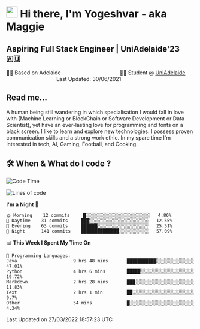 <h1><img src="https://emojis.slackmojis.com/emojis/images/1531849430/4246/blob-sunglasses.gif?1531849430" width="30"/> Hi there, I'm Yogeshvar - aka Maggie</h1>

## Aspiring Full Stack Engineer | UniAdelaide'23 🇦🇺  
🏂🏻  Based on Adelaide &nbsp;&nbsp;&nbsp;&nbsp;&nbsp;&nbsp;&nbsp;&nbsp;&nbsp;&nbsp;&nbsp;&nbsp;&nbsp;&nbsp;&nbsp;&nbsp;&nbsp;&nbsp;&nbsp;&nbsp;&nbsp;&nbsp;&nbsp;&nbsp;&nbsp;&nbsp;&nbsp;&nbsp;&nbsp;&nbsp;&nbsp;&nbsp;&nbsp;&nbsp;&nbsp;&nbsp;&nbsp;&nbsp;&nbsp;👨‍💻 Student @ [UniAdelaide](https://www.adelaide.edu.au)   &nbsp;&nbsp;&nbsp;&nbsp;&nbsp;&nbsp;&nbsp;&nbsp;&nbsp;&nbsp;&nbsp;&nbsp;&nbsp;&nbsp;&nbsp;&nbsp;&nbsp;&nbsp;&nbsp;&nbsp;&nbsp;&nbsp;&nbsp;&nbsp;&nbsp;&nbsp;&nbsp;&nbsp;&nbsp;&nbsp;&nbsp;&nbsp; &nbsp;Last Updated: 30/06/2021

## Read me...

A human being still wandering in which specialisation I would fall in love with (Machine Learning or BlockChain or Software Development or Data Scientist), yet have an ever-lasting love for programming and fonts on a black screen. I like to learn and explore new technologies. I possess proven communication skills and a strong work ethic. In my spare time I'm interested in tech, AI, Gaming, Football, and Cooking.

## 🛠 When & What do I code ?  

<!--START_SECTION:waka-->
![Code Time](http://img.shields.io/badge/Code%20Time-1%2C304%20hrs%207%20mins-blue)

![Lines of code](https://img.shields.io/badge/From%20Hello%20World%20I%27ve%20Written-565%20Thousand%20lines%20of%20code-blue)

**I'm a Night 🦉** 

```text
🌞 Morning    12 commits     █░░░░░░░░░░░░░░░░░░░░░░░░   4.86% 
🌆 Daytime    31 commits     ███░░░░░░░░░░░░░░░░░░░░░░   12.55% 
🌃 Evening    63 commits     ██████░░░░░░░░░░░░░░░░░░░   25.51% 
🌙 Night      141 commits    ██████████████░░░░░░░░░░░   57.09%

```


📊 **This Week I Spent My Time On** 

```text
💬 Programming Languages: 
Java                     9 hrs 48 mins       ███████████░░░░░░░░░░░░░░   47.01% 
Python                   4 hrs 6 mins        █████░░░░░░░░░░░░░░░░░░░░   19.72% 
Markdown                 2 hrs 28 mins       ███░░░░░░░░░░░░░░░░░░░░░░   11.83% 
Text                     2 hrs 1 min         ██░░░░░░░░░░░░░░░░░░░░░░░   9.7% 
Other                    54 mins             █░░░░░░░░░░░░░░░░░░░░░░░░   4.34%

```


 Last Updated on 27/03/2022 18:57:23 UTC
<!--END_SECTION:waka-->
